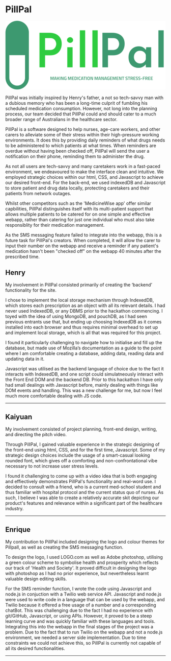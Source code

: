 # PillPal

![PillPal Logo](resources/pillpal-logo.png)

PillPal was initially inspired by Henry's father, a not so tech-savvy man with a dubious memory who has been a long-time culprit of fumbling his scheduled medication consumption. However, not long into the planning process, our team decided that PillPal could and should cater to a much broader range of Australians in the healthcare sector.

PillPal is a software designed to help nurses, age-care workers, and other carers to alleviate some of their stress within their high-pressure working environments. It does this by providing daily reminders of what drugs needs to be administered to which patients at what times. When reminders are overdue without having been checked off, PillPal will send the user a notification on their phone, reminding them to administer the drug.

As not all users are tech-savvy and many caretakers work in a fast-paced environment, we endeavoured to make the interface clean and intuitive. We employed strategic choices within our html, CSS, and Javascript to achieve our desired front-end. For the back-end, we used indexedDB and Javascript to store patient and drug data locally, protecting caretakers and their patients from network outages.

Whilst other competitors such as the 'MedicineWise app' offer similar capbilities, PillPal distinguishes itself with its multi-patient support that allows multiple patients to be catered for on one simple and effective webapp, rather than catering for just one individual who must also take responsiblity for their medication management.

As the SMS messaging feature failed to integrate into the webapp, this is a future task for PillPal's creators. When completed, it will allow the carer to input their number on the webapp and receive a reminder if any patient's medication hasn't been "checked off" on the webapp 40 minutes after the prescribed time.

## Henry

My involvement in PillPal consisted primarily of creating the ‘backend’ functionality for the site.

I chose to implement the local storage mechanism through IndexedDB, which stores each prescription as an object with all its relevant details. I had never used IndexedDB, or any DBMS prior to the hackathon commencing. I toyed with the idea of using MongoDB, and pouchDB, as I had seen previous entrants use that, but ending up choosing IndexedDB as it comes installed into each browser and thus requires minimal overhead to set up and implement local storage, which is all that was required for this project.

I found it particularly challenging to navigate how to initialise and fill up the database, but made use of Mozilla’s documentation as a guide to the point where I am comfortable creating a database, adding data, reading data and updating data in it. 

Javascript was utilised as the backend language of choice due to the fact it interacts with IndexedDB, and one script could simulatneously interact with the Front End DOM and the backend DB. Prior to this hackathon I have only had small dealings with Javascript before, mainly dealing with things like DOM events and handling. This was a new challenge for me, but now I feel much more comfortable dealing with JS code. 

--- 

## Kaiyuan

My involvement consisted of project planning, front-end design, writing, and directing the pitch video.

Through PillPal, I gained valuable experience in the strategic designing of the front-end using html, CSS, and for the first time, Javascript. Some of my strategic design choices include the usage of a smart-casual looking rounded font, which gives off a comforting and non-confrontational vibe necessary to not increase user stress levels.

I found it challenging to come up with a video idea that is both engaging and effiectively demonstrates PillPal's functionality and real-word use. I decided to consult with a friend, who is a current med-school student and thus familiar with hospital protocol and the current status quo of nurses. As such, I believe I was able to create a relatively accurate skit depicting our product's features and relevance within a significant part of the healthcare industry.

---

## Enrique

My contribution to PillPal included designing the logo and colour themes for Pillpall, as well as creating the SMS messaging function. 

To design the logo, I used LOGO.com as well as Adobe photoshop, utilising a green colour scheme to symbolise health and prosperity which reflects our track of 'Health and Society'. It proved difficult in designing the logo with photoshop as I had no prior experience, but nevertheless learnt valuable design editing skills. 

For the SMS reminder function, I wrote the code using Javascript and node.js in conjuction with a Twilio web service API. Javascript and node.js were used to write code in a language that can be used by the webapp, and Twilio because it offered a free usage of a number and a corresponding chatBot. This was challenging due to the fact I had no experience with git/GitHub, Javascript, or using APIs. However, it proved to be a steep learning curve and was quickly familiar with these languages and tools. 
Integrating this into the webapp in the final stages of the project was a problem. Due to the fact that to run Twilio on the webapp and not a node.js environment, we needed a server side implementation. Due to time constraints we could not achieve this, so PillPal is currently not capable of all its desired functionalities. 

---